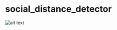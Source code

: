 # social_distance_detector

![alt text](https://github.com/jimohafeezco/social_distance_detector/blob/master/dist_detector.gif)
